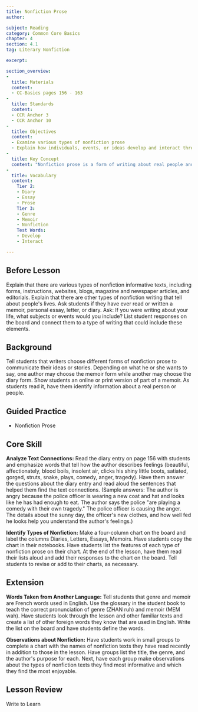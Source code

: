 ```yaml
---
title: Nonfiction Prose
author:

subject: Reading
category: Common Core Basics
chapter: 4
section: 4.1
tag: Literary Nonfiction

excerpt:

section_overview:
-
  title: Materials
  content:
  - CC-Basics pages 156 - 163
-
  title: Standards
  content:
  - CCR Anchor 3
  - CCR Anchor 10
-
  title: Objectives
  content:
  - Examine various types of nonfiction prose
  - Explain how individuals, events, or ideas develop and interact throughout the text
-
  title: Key Concept
  content: "Nonfiction prose is a form of writing about real people and real events or situations"
-
  title: Vocabulary
  content:
    Tier 2:
    - Diary
    - Essay
    - Prose
    Tier 3:
    - Genre
    - Memoir
    - Nonfiction
    Test Words:
    - Develop
    - Interact

---
```

## Before Lesson

Explain that there are various types of nonfiction informative texts, including forms, instructions, websites, blogs, magazine and newspaper articles, and editorials. Explain that there are other types of nonfiction writing that tell about people's lives. Ask students if they have ever read or written a memoir, personal essay, letter, or diary. Ask: If you were writing about your life, what subjects or events would you include? List student responses on the board and connect them to a type of writing that could include these elements.

## Background

Tell students that writers choose different forms of nonfiction prose to communicate their ideas or stories. Depending on what he or she wants to say, one author may choose the memoir form while another may choose the diary form. Show students an online or print version of part of a memoir. As students read it, have them identify information about a real person or people.

## Guided Practice

- Nonfiction Prose

## Core Skill

**Analyze Text Connections:** Read the diary entry on page 156 with students and emphasize words that tell how the author describes feelings (beautiful, affectionately, blood boils, insolent air, clicks his shiny little boots, satiated, gorged, struts, snake, plays, comedy, anger, tragedy). Have them answer the questions about the diary entry and read aloud the sentences that helped them find the text connections. (Sample answers: The author is angry because the police officer is wearing a new coat and hat and looks like he has had enough to eat. The author says the police "are playing a comedy with their own tragedy." The police officer is causing the anger. The details about the sunny day, the officer's new clothes, and how well fed he looks help you understand the author's feelings.)

**Identify Types of Nonfiction:** Make a four-column chart on the board and label the columns Diaries, Letters, Essays, Memoirs. Have students copy the chart in their notebooks. Have students list the features of each type of nonfiction prose on their chart. At the end of the lesson, have them read their lists aloud and add their responses to the chart on the board. Tell students to revise or add to their charts, as necessary.

## Extension

**Words Taken from Another Language:** Tell students that genre and memoir are French words used in English. Use the glossary in the student book to teach the correct pronunciation of genre (ZHAN ruh) and memoir (MEM wah). Have students look through the lesson and other familiar texts and create a list of other foreign words they know that are used in English. Write the list on the board and have students define the words.

**Observations about Nonfiction:** Have students work in small groups to complete a chart with the names of nonfiction texts they have read recently in addition to those in the lesson. Have groups list the title, the genre, and the author's purpose for each. Next, have each group make observations about the types of nonfiction texts they find most informative and which they find the most enjoyable.

## Lesson Review

Write to Learn
